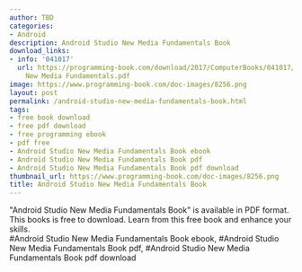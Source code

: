 ```yaml
---
author: TBD
categories:
- Android
description: Android Studio New Media Fundamentals Book
download_links:
- info: '041017'
  url: https://programming-book.com/download/2017/ComputerBooks/041017/Android Studio
    New Media Fundamentals.pdf
image: https://www.programming-book.com/doc-images/8256.png
layout: post
permalink: /android-studio-new-media-fundamentals-book.html
tags:
- free book download
- free pdf download
- free programming ebook
- pdf free
- Android Studio New Media Fundamentals Book ebook
- Android Studio New Media Fundamentals Book pdf
- Android Studio New Media Fundamentals Book pdf download
thumbnail_url: https://www.programming-book.com/doc-images/8256.png
title: Android Studio New Media Fundamentals Book
---
```


 
<div class="item-desc text-justify">
  "Android Studio New Media Fundamentals Book" is available in PDF format. This books is free to download. Learn from this free book and enhance your skills.
  <br>
  #Android Studio New Media Fundamentals Book ebook, #Android Studio New Media Fundamentals Book pdf, #Android Studio New Media Fundamentals Book pdf download
</div>